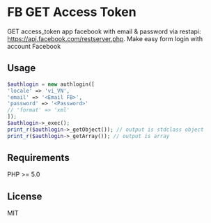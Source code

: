 # FB GET Access Token
GET access_token app facebook with email &amp; password via restapi: https://api.facebook.com/restserver.php. Make easy form login with account Facebook

## Usage
```php
$authlogin = new authlogin([
'locale' => 'vi_VN',
'email' => '<Email FB>',
'password' => '<Password>'
// 'format' => 'xml'
]);
$authlogin->_exec();
print_r($authlogin->_getObject()); // output is stdclass object
print_r($authlogin->_getArray()); // output is array
```

## Requirements
PHP >= 5.0

## License
MIT
